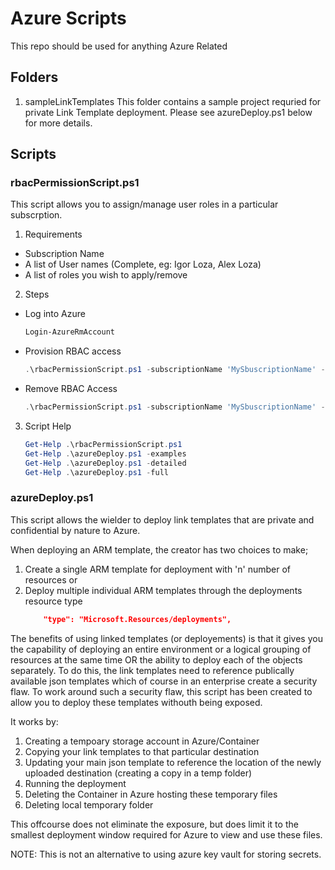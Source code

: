 # Azure Scripts

This repo should be used for anything Azure Related

## Folders
1. sampleLinkTemplates
This folder contains a sample project requried for private Link Template deployment. Please see azureDeploy.ps1 below for more details.

## Scripts

### rbacPermissionScript.ps1
This script allows you to assign/manage user roles in a particular subscrption.
1. Requirements
  * Subscription Name
  * A list of User names (Complete, eg: Igor Loza, Alex Loza)
  * A list of roles you wish to apply/remove
2. Steps
  * Log into Azure
    ```PowerShell
    Login-AzureRmAccount
    ```
  * Provision RBAC access
    ```PowerShell
    .\rbacPermissionScript.ps1 -subscriptionName 'MySbuscriptionName' -roleList @(Classic Virtual Machine Contributor','Virtual Machine Contributor') -userList @('Igor Loza', 'Alex Loza')
    ```
  * Remove RBAC Access
    ```PowerShell
    .\rbacPermissionScript.ps1 -subscriptionName 'MySbuscriptionName' -roleList @(Classic Virtual Machine Contributor','Virtual Machine Contributor') -userList @('Igor Loza', 'Alex Loza') -action Remove
    ```
3. Script Help
    ```PowerShell
    Get-Help .\rbacPermissionScript.ps1
    Get-Help .\azureDeploy.ps1 -examples
    Get-Help .\azureDeploy.ps1 -detailed
    Get-Help .\azureDeploy.ps1 -full
    ```

### azureDeploy.ps1
This script allows the wielder to deploy link templates that are private and confidential by nature to Azure. 

When deploying an ARM template, the creator has two choices to make;
1. Create a single ARM template for deployment with 'n' number of resources or
2. Deploy multiple individual ARM templates through the deployments resource type
	```json
		"type": "Microsoft.Resources/deployments",
	```
The benefits of using linked templates (or deployements) is that it gives you the capability of deploying an entire environment or a logical grouping of resources at the same time OR the ability to deploy each of the objects separately. To do this, the link templates need to reference publically available json templates which of course in an enterprise create a security flaw. To work around such a security flaw, this script has been created to allow you to deploy these templates withouth being exposed.

It works by:
1. Creating a tempoary storage account in Azure/Container
2. Copying your link templates to that particular destination
3. Updating your main json template to reference the location of the newly uploaded destination (creating a copy in a temp folder)
4. Running the deployment
5. Deleting the Container in Azure hosting these temporary files
6. Deleting local temporary folder

This offcourse does not eliminate the exposure, but does limit it to the smallest deployment window required for Azure to view and use these files.

NOTE: This is not an alternative to using azure key vault for storing secrets.
